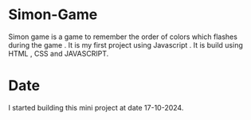# Simon-Game
Simon game is a game to remember the order of colors which flashes during the game . It is my first project using Javascript . It is build using HTML , CSS and  JAVASCRIPT.

# Date 
I started building this mini project at date 17-10-2024.
